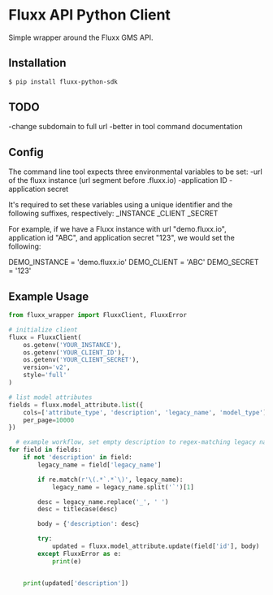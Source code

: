 # Fluxx API Python Client
Simple wrapper around the Fluxx GMS API.

## Installation
```bash
$ pip install fluxx-python-sdk
```

## TODO
  -change subdomain to full url
  -better in tool command documentation


## Config
The command line tool expects three environmental variables to be set:
  -url of the fluxx instance (url segment before .fluxx.io)
  -application ID
  -application secret

It's required to set these variables using a unique identifier
and the following suffixes, respectively:
  _INSTANCE
  _CLIENT
  _SECRET

For example, if we have a Fluxx instance with url "demo.fluxx.io", application id "ABC",
and application secret "123", we would set the following:

  DEMO_INSTANCE = 'demo.fluxx.io'
  DEMO_CLIENT = 'ABC'
  DEMO_SECRET = '123'


## Example Usage

```python
from fluxx_wrapper import FluxxClient, FluxxError

# initialize client
fluxx = FluxxClient(
    os.getenv('YOUR_INSTANCE'),
    os.getenv('YOUR_CLIENT_ID'),
    os.getenv('YOUR_CLIENT_SECRET'),
    version='v2',
    style='full'
)

# list model attributes
fields = fluxx.model_attribute.list({
    cols=['attribute_type', 'description', 'legacy_name', 'model_type'],
    per_page=10000
})

  # example workflow, set empty description to regex-matching legacy names
for field in fields:
    if not 'description' in field:
        legacy_name = field['legacy_name']

        if re.match(r'\(.*`.*`\)', legacy_name):
            legacy_name = legacy_name.split('`')[1]

        desc = legacy_name.replace('_', ' ')
        desc = titlecase(desc)

        body = {'description': desc}

        try:
            updated = fluxx.model_attribute.update(field['id'], body)
        except FluxxError as e:
            print(e)


    print(updated['description'])
```
